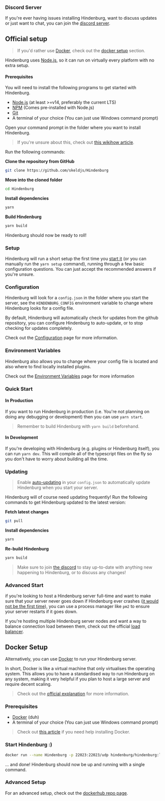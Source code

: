 ### Discord Server
If you're ever having issues installing Hindenburg, want to discuss updates or just want to chat, you can join the [discord server](https://discord.gg/8ewNJYmYAU).

## Official setup
> If you'd rather use [Docker](https://docker.com), check out the [docker setup](#docker-setup) section.

Hindenburg uses [Node.js](https://nodejs.org), so it can run on virtually every platform with no extra setup.

#### Prerequisites
You will need to install the following programs to get started with Hindenburg.
* [Node.js](https://nodejs.org) (at least >=v14, preferably the current LTS)
* [NPM](https://npmjs.com) (Comes pre-installed with Node.js)
* [Git](https://git-scm.org)
* A terminal of your choice (You can just use Windows command prompt)

Open your command prompt in the folder where you want to install Hindenburg.

> If you're unsure about this, check out [this wikihow article](https://www.wikihow.com/Open-a-Folder-in-Cmd).

Run the following commands:

**Clone the repository from GitHub**
```sh
git clone https://github.com/skeldjs/Hindenburg
```
**Move into the cloned folder**
```sh
cd Hindenburg
```
**Install dependencies**
```sh
yarn
```
**Build Hindenburg**
```sh
yarn build
```

Hindenburg should now be ready to roll!

### Setup
Hindenburg will run a short setup the first time you [start it](#quick-start) (or you can manually run the `yarn setup` command), running through a few basic configuration questions. You can just accept the recommended answers if you're unsure.

### Configuration
Hindenburg will look for a `config.json` in the folder where you start the server, see the `HINDENBURG_CONFIG` environment variable to change where Hindenburg looks for a config file.

By default, Hindenburg will automatically check for updates from the github
repository, you can configure Hindenburg to auto-update, or to stop checking for
updates completely.

Check out the [Configuration](./Configuration.html) page for more information.

### Environment Variables
Hindenburg also allows you to change where your config file is located and also
where to find locally installed plugins.

Check out the [Environment Variables](./Environment%20Variables.html) page for more information

### Quick Start
#### In Production
If you want to run Hindenburg in production (i.e. You're not planning on doing any debugging or development) then you can use `yarn start`.

> Remember to build Hindenburg with `yarn build` beforehand.

#### In Development
If you're developing with Hindenburg (e.g. plugins or Hindenburg itself), you can run `yarn dev`. This will compile all of the typescript files on the fly so you don't have to worry about building all the time.

### Updating
> Enable [auto-updating](https://hindenburg.js.org/pages/getting-started/configuration/index.html#autoupdate) in your `config.json` to automatically update Hindenburg when you start your server.

Hindenburg will of course need updating frequently! Run the following commands to get Hindenburg updated to the latest version:

**Fetch latest changes**
```sh
git pull
```
**Install dependencies**
```sh
yarn
```
**Re-build Hindenburg**
```sh
yarn build
```

> Make sure to join [the discord](#discord-server) to stay up-to-date with anything new happening to Hindenburg, or to discuss any changes!

### Advanced Start
if you're looking to host a Hindenburg server full-time and want to make sure that your server never goes down if Hindenburg ever crashes ([it would not be the first time](https://en.wikipedia.org/wiki/Hindenburg_disaster)), you can use a process manager like `pm2` to ensure your server restarts if it goes down.

If you're hosting multiple Hindenburg server nodes and want a way to balance connection load between them, check out the official [load balancer](https://github.com/SkeldJS/HindenburgLoadbalancer).

## Docker Setup
Alternatively, you can use [Docker](https://docker.com) to run your Hindenburg server.

In short, Docker is like a virtual machine that only virtualises the operating system. This allows you to have a standardised way to run Hindenburg on any system, making it very helpful if you plan to host a large server and require decent scaling.

> Check out the [official explanation](https://www.docker.com/resources/what-container) for more information.

### Prerequisites
* [Docker](https://docker.com) (duh)
* A terminal of your choice (You can just use Windows command prompt)

> Check out [this article](https://docs.docker.com/engine/install) if you need help installing Docker.

### Start Hindenburg :)
```sh
docker run --name Hindenburg -p 22023:22023/udp hindenburg/hindenburg:latest
```

... and done! Hindenburg should now be up and running with a single command.

### Advanced Setup
For an advanced setup, check out the [dockerhub repo page](https://hub.docker.com/r/hindenburg/hindenburg).
